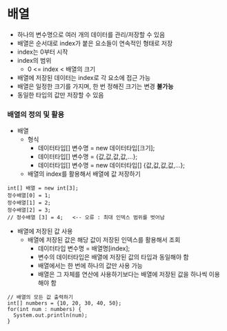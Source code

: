 # 배열
- 하나의 변수명으로 여러 개의 데이터를 관리/저장할 수 있음
- 배열은 순서대로 index가 붙은 요소들이 연속적인 형태로 저장
- index는 0부터 시작
- index의 범위
  - 0 <= index < 배열의 크기
- 배열에 저장된 데이터는 index로 각 요소에 접근 가능
- 배열은 일정한 크기를 가지며, 한 번 정해진 크기는 변경 **불가능**
- 동일한 타입의 값만 저장할 수 있음

### 배열의 정의 및 활용
- 배열
  - 형식
    - 데이터타입[] 변수명 = new 데이터타입[크기];
    - 데이터타입[] 변수명 = {값,값,값,값,...};
    - 데이터타입[] 변수명 = new 데이터타입[] {값,값,값,값,...};
  - 배열의 index를 활용해서 배열에 값 저장하기
```
int[] 배열 = new int[3];
정수배열[0] = 1;
정수배열[1] = 2;
정수배열[2] = 3;
// 정수배열 [3] = 4;   <-- 오류 : 최대 인덱스 범위를 벗어남
```
- 배열에 저장된 값 사용
  - 배열에 저장된 값은 해당 값이 저장된 인덱스를 활용해서 조회
    - 데이터타입 변수명 = 배열명[index];
    - 변수의 데이터타입은 배열에 저장된 값의 타입과 동일해야 함
    - 배열에서는 한 번에 하나의 값만 사용 가능
    - 배열은 그 자체를 연산에 사용하기보다는 배열에 저장된 값을 하나씩 이용해야 함
```
// 배열의 모든 값 출력하기
int[] numbers = {10, 20, 30, 40, 50};
for(int num : numbers) {
  System.out.println(num);
}
```
